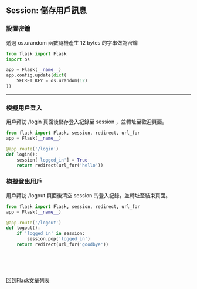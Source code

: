 ## Session: 儲存用戶訊息

### 設置密鑰
透過 os.urandom 函數隨機產生 12 bytes 的字串做為密鑰
```python
from flask import Flask
import os

app = Flask(__name__)
app.config.update(dict(
    SECRET_KEY = os.urandom(12)
))
```

---

### 模擬用戶登入
用戶拜訪 /login 頁面後儲存登入紀錄至 session ，並轉址至歡迎頁面。
```python
from flask import Flask, session, redirect, url_for
app = Flask(__name__)

@app.route('/login')
def login():
    session['logged_in'] = True
    return redirect(url_for('hello'))
```

### 模擬登出用戶
用戶拜訪 /logout 頁面後清空 session 的登入紀錄，並轉址至結束頁面。
```python
from flask import Flask, session, redirect, url_for
app = Flask(__name__)

@app.route('/logout')
def logout():
    if 'logged_in' in session:
        session.pop('logged_in')
    return redirect(url_for('goodbye'))
```

<br/><br/><br/>

[回到Flask文章列表](index.md)

<br/>
